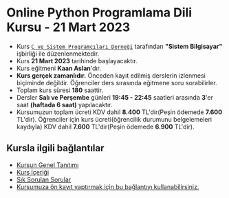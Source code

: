 # Online Python Programlama Dili Kursu - 21 Mart 2023




+ Kurs [`C ve Sistem Programcıları Derneği`](http://www.csystem.org/) tarafından __"Sistem Bilgisayar"__ işbirliği ile düzenlenmektedir.
+ Kurs __21 Mart 2023__ tarihinde başlayacaktır.
+ Kurs eğitmeni __Kaan Aslan__'dır.
+ __Kurs gerçek zamanlıdır.__ Önceden kayıt edilmiş derslerin izlenmesi biçiminde değildir. Öğrenciler ders sırasında eğitmene soru sorabilirler.
+ Toplam kurs süresi __180__ saattir. 
+ Dersler __Salı ve Perşembe__ günleri __19:45 - 22:45__ saatleri arasında __3__'er saat __(haftada 6 saat)__ yapılacaktır. 
+ Kursumuzun toplam ücreti KDV dahil __8.400__ TL'dir(Peşin ödemede __7.600__ TL'dir). Öğrenciler için kurs ücreti(öğrencilik durumunu belgelemeleri kaydıyla) KDV dahil __7.600__ TL'dir(Peşin ödemede __6.900__ TL'dir).
## Kursla ilgili bağlantılar
+ [Kursun Genel Tanıtımı](https://github.com/CSD-1993/Online-Python-Programlama-Dili-Kursu-21-Mart-2023/blob/main/_kurs_tanitimi.md)
+ [Kurs İçeriği](https://github.com/CSD-1993/Online-Python-Programlama-Dili-Kursu-21-Mart-2023/blob/main/kurs_icerigi.md)
+ [Sık Sorulan Sorular](https://github.com/CSD-1993/Online-Python-Programlama-Dili-Kursu-21-Mart-2023/blob/main/sss.md)
+ [Kursumuza ön kayıt yaptırmak için bu bağlantıyı kullanabilirsiniz.]( https://us02web.zoom.us/meeting/register/tZcqdemsqT8jE9MXE8vwoPm9uWpdl3_9wcka)
